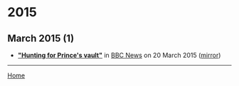 # 2015

## March 2015 (1)

 - [**"Hunting for Prince's vault"**](https://www.bbc.com/news/magazine-31962180) in [BBC News](https://www.bbc.com/news/) on 20 March 2015 ([mirror](https://web.archive.org/web/*/https://www.bbc.com/news/magazine-31962180))

----

[Home](../)
